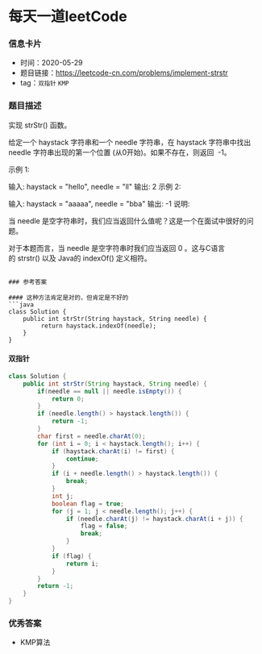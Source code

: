 # 每天一道leetCode

### 信息卡片

- 时间：2020-05-29
- 题目链接：https://leetcode-cn.com/problems/implement-strstr
- tag：`双指针` `KMP`

### 题目描述

实现 strStr() 函数。

给定一个 haystack 字符串和一个 needle 字符串，在 haystack 字符串中找出 needle 字符串出现的第一个位置 (从0开始)。如果不存在，则返回  -1。

示例 1:

输入: haystack = "hello", needle = "ll"
输出: 2
示例 2:

输入: haystack = "aaaaa", needle = "bba"
输出: -1
说明:

当 needle 是空字符串时，我们应当返回什么值呢？这是一个在面试中很好的问题。

对于本题而言，当 needle 是空字符串时我们应当返回 0 。这与C语言的 strstr() 以及 Java的 indexOf() 定义相符。

```

### 参考答案

#### 这种方法肯定是对的，但肯定是不好的
```java
class Solution {
    public int strStr(String haystack, String needle) {
         return haystack.indexOf(needle);
    }
}
```


#### 双指针
```java
class Solution {
    public int strStr(String haystack, String needle) {
        if(needle == null || needle.isEmpty()) {
            return 0;
        }
        if (needle.length() > haystack.length()) {
            return -1;
        }
        char first = needle.charAt(0);
        for (int i = 0; i < haystack.length(); i++) {
            if (haystack.charAt(i) != first) {
                continue;
            }
            if (i + needle.length() > haystack.length()) {
                break;
            }
            int j;
            boolean flag = true;
            for (j = 1; j < needle.length(); j++) {
                if (needle.charAt(j) != haystack.charAt(i + j)) {
                    flag = false;
                    break;
                }
            }
            if (flag) {
                return i;
            }
        }
        return -1;
    }
}
```

### 优秀答案
- KMP算法
